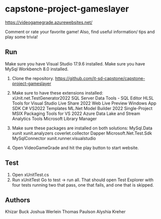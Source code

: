 # capstone-project-gameslayer

https://videogamegrade.azurewebsites.net/

Comment or rate your favorite game! Also, find useful information/ tips and play some trivia! 

## Run
Make sure you have Visual Studio 17.9.6 installed.
Make sure you have MySql Workbench 8.0 installed.

1. Clone the repository.
https://github.com/it-sd-capstone/capstone-project-gameslayer

2. Make sure to have these extensions installed: 
 xUnit.net.TestGenerator2022
 SQL Server Data Tools - SQL Editor
 HLSL Tools for Visual Studio
 Live Share 2022
 Web Live Preview
 Windows App SDK C# VS2022 Templates
 ML.Net Model Builder 2022
 Single-Project MSIX Packaging Tools for VS 2022
 Azure Data Lake and Stream Analytics Tools
 Microsoft Library Manager

 3. Make sure these packages are installed on both solutions:
 MySql.Data
 xunit
 xunit.analyzers
 coverlet.collector
 Dapper
 Microsoft.Net.Test.Sdk
 MySqlConnector
 xunit.runner.visualstudio
 
 4. Open VideoGameGrade and hit the play button to start website.

## Test 
1. Open xUnitTest.cs
2.  Run xUnitTest
   Go to test -> run all. That should open Test Explorer with four tests running two that pass, one that fails, and one that is skipped. 

   


## Authors 

Khizar Buck
Joshua Werlein
Thomas Paulson
Alyshia Kreher

